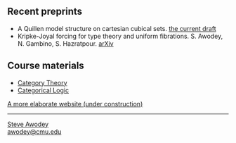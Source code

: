 ## Recent preprints

- A Quillen model structure on cartesian cubical sets. [the current draft](https://github.com/awodey/math/blob/master/QMS/qms.pdf)
- Kripke-Joyal forcing for type theory and uniform fibrations. S. Awodey, N. Gambino, S. Hazratpour. [arXiv](https://arxiv.org/abs/2110.14576)

## Course materials

- [Category Theory](../../) 
- [Categorical Logic](./catlog/) 

[A more elaborate website (under construction)](full/longindex.md)


<hr WIDTH="100%">
<div CLASS="bottom"><a href="http://www.andrew.cmu.edu/~awodey/"></a></div>


<p CLASS="bottom"><a href="http://www.andrew.cmu.edu/~awodey/">Steve Awodey</a>
<br><a href="mailto:awodey@cmu.edu">awodey@cmu.edu</a>
